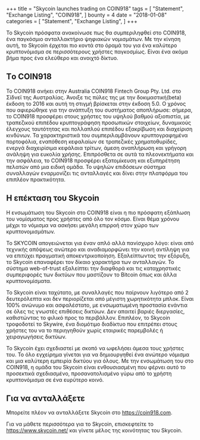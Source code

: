 +++
title = "Skycoin launches trading on COIN918"
tags = [
    "Statement",
    "Exchange Listing",
    "COIN918",
]
bounty = 4
date = "2018-01-08"
categories = [
    "Statement",
    "Exchange Listing",
]
+++

Το Skycoin πρόσφατα ανακοίνωσε πως θα συμπεριληφθεί στο COIN918, ένα παγκόσμιο ανταλλακτήριο ψηφιακών νομισμάτων. Με την κίνηση αυτή, το Skycoin έρχεται πιο κοντά στο όραμά του για ένα καλύτερο κρυπτονόμισμα σε περισσότερους χρήστες παγκοσμίως. Είναι ένα ακόμα βήμα προς ένα ελεύθερο και ανοιχτό δίκτυο.

## Tο COIN918

Το COIN918 ανήκει στην Australia COIN918 Fintech Group Pty. Ltd. στο Σίδνεϊ της Αυστραλίας. Άνοιξε τις πύλες της με την δοκιμαστική(beta) έκδοση το 2016 και αυτή τη στιγμή βρίσκεται στην έκδοση 5.0. Ο χρόνος που αφιερώθηκε για την ανάπτυξη του συστήματος αποπλήρωσε: σήμερα, το COIN918 προσφέρει στους χρήστες του υψηλού βαθμού αξιοπιστία, με τραπεζικού επιπέδου κρυπτογράφηση προσωπικών στοιχείων, δυναμικούς έλεγχους ταυτότητας και πολλαπλού επιπέδου εξακρίβωση και διαχείριση κινδύνων. Τα χαρακτηριστικά του συμπεριλαμβάνουν κρυπτογραφημένα πορτοφόλια, εναπόθεση κεφαλαίων σε τραπεζικές χρηματοθυρίδες, ενεργά διαχειρίσιμα κεφάλαια τρίτων, άμεση αναπλήρωση και γρήγορη ανάληψη για ευκολία χρήσης.
Επιπρόσθετα σε αυτά τα πλεονεκτήματα και την ασφάλεια, το COIN918 προσφέρει εξατομίκευση  και εξυπηρέτηση πελατών από μια ειδική ομάδα. Το υψηλών επιδόσεων σύστημα συναλλαγών εναρμονίζει τις ανταλλαγές και δίνει στην πλατφόρμα του επιπλέον πρακτικότητα.

## Η επέκταση του Skycoin

Η ενσωμάτωση του Skycoin στο COIN918 είναι η πιο πρόσφατη εξάπλωση του νομίσματος προς χρήστες από όλο τον κόσμο. Είναι θέμα χρόνου μέχρι το νόμισμα να ασκήσει μεγάλη επιρροή στον χώρο των κρυπτονομισμάτων.

Το SKYCOIN απογειώνεται για έναν απλό αλλά πανίσχυρο λόγο: είναι από τεχνικής απόψεως ανώτερο και αναδιαμορφώνει την κοινή αντίληψη για να επιτύχει πραγματική αποκεντρικοποίηση. Εξαλείπτωντας την εξόρυξη, το Skycoin επαναφέρει τον δίκαιο χαρακτήρα των ανταλλαγών. Το σύστημα web-of-trust εξαλείπτει την διαφθορά και τις καταχρηστικές συμπεριφορές των δικτύων που μαστίζουν το Bitcoin όπως και άλλα κρυπτονομίσματα.

Το Skycoin είναι ταχύτατο, με συναλλαγές που παίρνουν λιγότερο από 2 δευτερόλεπτα και δεν περιορίζεται από μέγιστη χωρητικότητα μπλοκ. Είναι 100% ανώνυμο και ασφαλέστατο, με ενσωματωμένη προστασία ενάντια σε όλες τις γνωστές επιθέσεις δικτύων. Δεν απαιτεί βαριές διεργασίες, καθιστώντας το φιλικό προς το περιβάλλον. Επιπλέον, το Skycoin τροφοδοτεί το Skywire, ένα διομότιμο διαδίκτυο που επιτρέπει στους χρήστες του να το περιηγηθούν χωρίς εταιρικές παρεμβολές ή χειραγωγήσεις δικτύων.

Το Skycoin έχει σχεδιαστεί με σκοπό να ωφελήσει άμεσα τους χρήστες του. Το όλο εγχείρημα γίνεται για να δημιουργηθεί ένα ανώτερο νόμισμα και μια καλύτερη εμπειρία δικτύου για όλους. Με την ενσωμάτωση του στο COIN918, η ομάδα του Skycoin είναι ενθουσιασμένη που φέρνει αυτό το προσεκτικά σχεδιασμένο, προσανατολισμένο γύρω από το χρήστη κρυπτονόμισμα σε ένα ευρύτερο κοινό.


## Για να ανταλλάξετε

Μπορείτε πλέον να ανταλλάξετε Skycoin στο https://coin918.com.

Για να μάθετε περισσότερα για το Skycoin, επισκεφτείτε το https://www.skycoin.net/ και γίνετε μέλος της κοινότητας του Skycoin.
